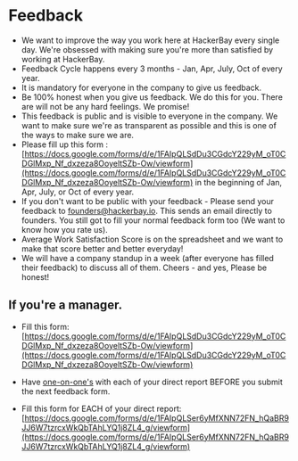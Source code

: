 # Feedback

- We want to improve the way you work here at HackerBay every single day. We're obsessed with making sure you're more than satisfied by working at HackerBay.
- Feedback Cycle happens every 3 months - Jan, Apr, July, Oct of every year.
- It is mandatory for everyone in the company to give us feedback.
- Be 100% honest when you give us feedback. We do this for you. There are will not be any hard feelings. We promise!
- This feedback is public and is visible to everyone in the company. We want to make sure we're as transparent as possible and this is one of the ways to make sure we are.
- Please fill up this form : [https://docs.google.com/forms/d/e/1FAIpQLSdDu3CGdcY229yM_oT0CDGlMxp_Nf_dxzeza8OoyeltSZb-Ow/viewform](https://docs.google.com/forms/d/e/1FAIpQLSdDu3CGdcY229yM_oT0CDGlMxp_Nf_dxzeza8OoyeltSZb-Ow/viewform) in the beginning of Jan, Apr, July, or Oct of every year.
- If you don't want to be public with your feedback - Please send your feedback to founders@hackerbay.io. This sends an email directly to founders. You still got to fill your normal feedback form too (We want to know how you rate us).
- Average Work Satisfaction Score is on the spreadsheet and we want to make that score better and better everyday!
- We will have a company standup in a week (after everyone has filled their feedback) to discuss all of them. Cheers - and yes, Please be honest! 


## If you're a manager. 

- Fill this form: [https://docs.google.com/forms/d/e/1FAIpQLSdDu3CGdcY229yM_oT0CDGlMxp_Nf_dxzeza8OoyeltSZb-Ow/viewform](https://docs.google.com/forms/d/e/1FAIpQLSdDu3CGdcY229yM_oT0CDGlMxp_Nf_dxzeza8OoyeltSZb-Ow/viewform)

- Have [one-on-one's](https://github.com/hackerbay/Employee-Handbook/blob/master/people-operations/standups/README.md) with each of your direct report BEFORE you submit the next feedback form. 

- Fill this form for EACH of your direct report: [https://docs.google.com/forms/d/e/1FAIpQLSer6yMfXNN72FN_hQaBR9JJ6W7tzrcxWkQbTAhLYQ1j8ZL4_g/viewform](https://docs.google.com/forms/d/e/1FAIpQLSer6yMfXNN72FN_hQaBR9JJ6W7tzrcxWkQbTAhLYQ1j8ZL4_g/viewform)



